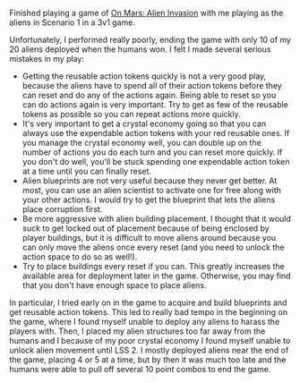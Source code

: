 Finished playing a game of [On Mars: Alien Invasion](../notes/on-mars-alien-invasion) with me playing as the aliens in Scenario 1 in a 3v1 game.

Unfortunately, I performed really poorly, ending the game with only 10 of my 20 aliens deployed when the humans won. I felt I made several serious mistakes in my play:

- Getting the reusable action tokens quickly is not a very good play, because the aliens have to spend all of their action tokens before they can reset and do any of the actions again. Being able to reset so you can do actions again is very important. Try to get as few of the reusable tokens as possible so you can repeat actions more quickly.
- It's very important to get a crystal economy going so that you can always use the expendable action tokens with your red reusable ones. If you manage the crystal economy well, you can double up on the number of actions you do each turn and you can reset more quickly. If you don't do well, you'll be stuck spending one expendable action token at a time until you can finally reset.
- Alien blueprints are not very useful because they never get better. At most, you can use an alien scientist to activate one for free along with your other actions. I would try to get the blueprint that lets the aliens place corruption first.
- Be more aggressive with alien building placement. I thought that it would suck to get locked out of placement because of being enclosed by player buildings, but it is difficult to move aliens around because you can only move the aliens once every reset (and you need to unlock the action space to do so as well!).
- Try to place buildings every reset if you can. This greatly increases the available area for deployment later in the game. Otherwise, you may find that you don't have enough space to place aliens.

In particular, I tried early on in the game to acquire and build blueprints and get reusable action tokens. This led to really bad tempo in the beginning on the game, where I found myself unable to deploy any aliens to harass the players with. Then, I placed my alien structures too far away from the humans and I because of my poor crystal economy I found myself unable to unlock alien movement until LSS 2. I mostly deployed aliens near the end of the game, placing 4 or 5 at a time, but by then it was much too late and the humans were able to pull off several 10 point combos to end the game.
